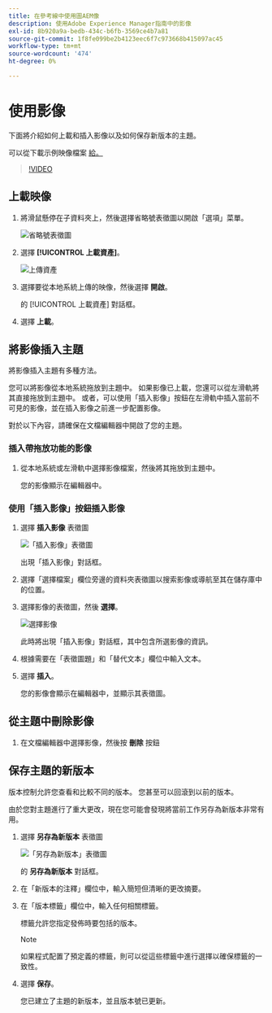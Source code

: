 ```yaml
---
title: 在參考線中使用圖AEM像
description: 使用Adobe Experience Manager指南中的影像
exl-id: 8b920a9a-bedb-434c-b6fb-3569ce4b7a81
source-git-commit: 1f8fe099be2b4123eec6f7c973668b415097ac45
workflow-type: tm+mt
source-wordcount: '474'
ht-degree: 0%

---
```


# 使用影像

下面將介紹如何上載和插入影像以及如何保存新版本的主題。

可以從下載示例映像檔案 [給。](assets/working-with-images/SignInScreen.png)

>[!VIDEO](https://video.tv.adobe.com/v/336661?quality=12&learn=on)

## 上載映像

1. 將滑鼠懸停在子資料夾上，然後選擇省略號表徵圖以開啟「選項」菜單。

   ![省略號表徵圖](images/lesson-4/ellipses.png)

1. 選擇 **[!UICONTROL 上載資產]**。

   ![上傳資產](images/lesson-4/upload-assets.png)

1. 選擇要從本地系統上傳的映像，然後選擇 **開啟**。

   的 [!UICONTROL 上載資產] 對話框。

1. 選擇 **上載**。

## 將影像插入主題

將影像插入主題有多種方法。

您可以將影像從本地系統拖放到主題中。 如果影像已上載，您還可以從左滑軌將其直接拖放到主題中。 或者，可以使用「插入影像」按鈕在左滑軌中插入當前不可見的影像，並在插入影像之前進一步配置影像。

對於以下內容，請確保在文檔編輯器中開啟了您的主題。

### 插入帶拖放功能的影像

1. 從本地系統或左滑軌中選擇影像檔案，然後將其拖放到主題中。

   您的影像顯示在編輯器中。

### 使用「插入影像」按鈕插入影像

1. 選擇 **插入影像** 表徵圖

   ![「插入影像」表徵圖](images/lesson-4/insert-image.png)

   出現「插入影像」對話框。

1. 選擇「選擇檔案」欄位旁邊的資料夾表徵圖以搜索影像或導航至其在儲存庫中的位置。
1. 選擇影像的表徵圖，然後 **選擇**。

   ![選擇影像](images/lesson-4/select-image-with-markings.png)

   此時將出現「插入影像」對話框，其中包含所選影像的資訊。

1. 根據需要在「表徵圖題」和「替代文本」欄位中輸入文本。
1. 選擇 **插入**。

   您的影像會顯示在編輯器中，並顯示其表徵圖。

## 從主題中刪除影像

1. 在文檔編輯器中選擇影像，然後按 **刪除** 按鈕

## 保存主題的新版本

版本控制允許您查看和比較不同的版本。 您甚至可以回滾到以前的版本。

由於您對主題進行了重大更改，現在您可能會發現將當前工作另存為新版本非常有用。

1. 選擇 **另存為新版本** 表徵圖

   ![「另存為新版本」表徵圖](images/common/save-as-new-version.png)

   的 **另存為新版本** 對話框。

1. 在「新版本的注釋」欄位中，輸入簡短但清晰的更改摘要。
1. 在「版本標籤」欄位中，輸入任何相關標籤。

   標籤允許您指定發佈時要包括的版本。

   >[!NOTE]
   > 
   > 如果程式配置了預定義的標籤，則可以從這些標籤中進行選擇以確保標籤的一致性。

1. 選擇 **保存**。

   您已建立了主題的新版本，並且版本號已更新。
